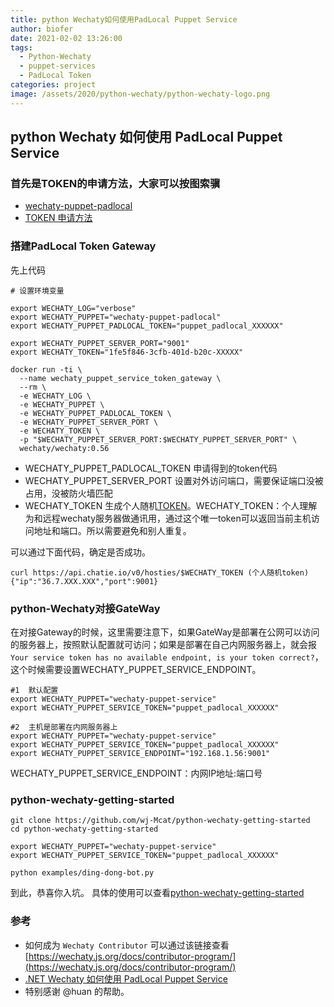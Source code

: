 ```yaml
---
title: python Wechaty如何使用PadLocal Puppet Service
author: biofer
date: 2021-02-02 13:26:00
tags:
  - Python-Wechaty
  - puppet-services
  - PadLocal Token
categories: project
image: /assets/2020/python-wechaty/python-wechaty-logo.png
---
```


## python Wechaty 如何使用 PadLocal Puppet Service

### 首先是TOKEN的申请方法，大家可以按图索骥

- [wechaty-puppet-padlocal](https://github.com/padlocal/wechaty-puppet-padlocal)
- [TOKEN 申请方法](https://wechaty.js.org/docs/puppet-services/)

### 搭建PadLocal Token Gateway

先上代码

```shell
# 设置环境变量

export WECHATY_LOG="verbose"
export WECHATY_PUPPET="wechaty-puppet-padlocal"
export WECHATY_PUPPET_PADLOCAL_TOKEN="puppet_padlocal_XXXXXX"

export WECHATY_PUPPET_SERVER_PORT="9001"
export WECHATY_TOKEN="1fe5f846-3cfb-401d-b20c-XXXXX"

docker run -ti \
  --name wechaty_puppet_service_token_gateway \
  --rm \
  -e WECHATY_LOG \
  -e WECHATY_PUPPET \
  -e WECHATY_PUPPET_PADLOCAL_TOKEN \
  -e WECHATY_PUPPET_SERVER_PORT \
  -e WECHATY_TOKEN \
  -p "$WECHATY_PUPPET_SERVER_PORT:$WECHATY_PUPPET_SERVER_PORT" \
  wechaty/wechaty:0.56
```

- WECHATY_PUPPET_PADLOCAL_TOKEN 申请得到的token代码
- WECHATY_PUPPET_SERVER_PORT 设置对外访问端口，需要保证端口没被占用，没被防火墙匹配
- WECHATY_TOKEN 生成个人随机[TOKEN](https://www.uuidgenerator.net/version4)。WECHATY_TOKEN：个人理解为和远程wechaty服务器做通讯用，通过这个唯一token可以返回当前主机访问地址和端口。所以需要避免和别人重复。

可以通过下面代码，确定是否成功。

```shell
curl https://api.chatie.io/v0/hosties/$WECHATY_TOKEN (个人随机token)
{"ip":"36.7.XXX.XXX","port":9001}
```

### python-Wechaty对接GateWay

在对接Gateway的时候，这里需要注意下，如果GateWay是部署在公网可以访问的服务器上，按照默认配置就可访问；如果是部署在自己内网服务器上，就会报`Your service token has no available endpoint, is your token correct?`，这个时候需要设置WECHATY_PUPPET_SERVICE_ENDPOINT。

```shell
#1  默认配置
export WECHATY_PUPPET="wechaty-puppet-service"
export WECHATY_PUPPET_SERVICE_TOKEN="puppet_padlocal_XXXXXX"

#2  主机是部署在内网服务器上
export WECHATY_PUPPET="wechaty-puppet-service"
export WECHATY_PUPPET_SERVICE_TOKEN="puppet_padlocal_XXXXXX"
export WECHATY_PUPPET_SERVICE_ENDPOINT="192.168.1.56:9001"
```

WECHATY_PUPPET_SERVICE_ENDPOINT：内网IP地址:端口号

### python-wechaty-getting-started

```shell
git clone https://github.com/wj-Mcat/python-wechaty-getting-started
cd python-wechaty-getting-started

export WECHATY_PUPPET="wechaty-puppet-service"
export WECHATY_PUPPET_SERVICE_TOKEN="puppet_padlocal_XXXXXX"

python examples/ding-dong-bot.py
```

到此，恭喜你入坑。
具体的使用可以查看[python-wechaty-getting-started](https://github.com/wechaty/python-wechaty-getting-started)

### 参考

- 如何成为 `Wechaty Contributor` 可以通过该链接查看 [https://wechaty.js.org/docs/contributor-program/](https://wechaty.js.org/docs/contributor-program/)
- [.NET Wechaty 如何使用 PadLocal Puppet Service](https://wechaty.js.org/2021/01/28/csharp-wechaty-for-padlocal-puppet-service/)
- 特别感谢 @huan 的帮助。
